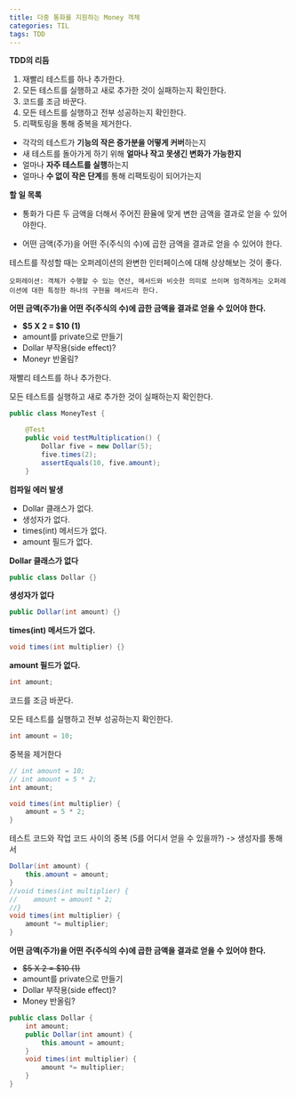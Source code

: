 ```yaml
---
title: 다중 통화를 지원하는 Money 객체
categories: TIL
tags: TDD
---
```




**TDD의 리듬**

1. 재빨리 테스트를 하나 추가한다.
2. 모든 테스트를 실행하고 새로 추가한 것이 실패하는지 확인한다.
3. 코드를 조금 바꾼다.
4. 모든 테스트를 실행하고 전부 성공하는지 확인한다.
5. 리팩토링을 통해 중복을 제거한다.



* 각각의 테스트가 **기능의 작은 증가분을 어떻게 커버**하는지
* 새 테스트를 돌아가게 하기 위해 **얼마나 작고 못생긴 변화가 가능한지**
* 얼마나 **자주 테스트를 실행**하는지
* 얼마나 **수 없이 작은 단계**를 통해 리팩토링이 되어가는지



**할 일 목록**

* 통화가 다른 두 금액을 더해서 주어진 환율에 맞게 변한 금액을 결과로 얻을 수 있어야한다.

* 어떤 금액(주가)을 어떤 주(주식의 수)에 곱한 금액을 결과로 얻을 수 있어야 한다.

  

테스트를 작성할 때는 오퍼레이션의 완변한 인터페이스에 대해 상상해보는 것이 좋다.

```오퍼레이션: 객체가 수행할 수 있는 연산, 메서드와 비슷한 의미로 쓰이며 엄격하게는 오퍼레이션에 대한 특정한 하나의 구현을 메서드라 한다.```



**어떤 금액(주가)을 어떤 주(주식의 수)에 곱한 금액을 결과로 얻을 수 있어야 한다.**

* **$5 X 2 = $10 (1)**
* amount를 private으로 만들기
* Dollar 부작용(side effect)?
* Moneyr 반올림?



재빨리 테스트를 하나 추가한다.

모든 테스트를 실행하고 새로 추가한 것이 실패하는지 확인한다.

```java
public class MoneyTest {

    @Test
    public void testMultiplication() {
        Dollar five = new Dollar(5);
        five.times(2);
        assertEquals(10, five.amount);
    }

```

**컴파일 에러 발생**

* Dollar 클래스가 없다.
* 생성자가 없다.
* times(int) 메서드가 없다.
* amount 필드가 없다.



**Dollar 클래스가 없다**

```java
public class Dollar {}
```

**생성자가 없다**

```java
public Dollar(int amount) {}
```

**times(int) 메서드가 없다.**

```java
void times(int multiplier) {}
```

**amount 필드가 없다.**

```java
int amount;
```



코드를 조금 바꾼다.

모든 테스트를 실행하고 전부 성공하는지 확인한다.

```java
int amount = 10;
```



중복을 제거한다

```java
// int amount = 10;
// int amount = 5 * 2;
int amount;

void times(int multiplier) {
    amount = 5 * 2;
}
```

테스트 코드와 작업 코드 사이의 중복 (5를 어디서 얻을 수 있을까?) -> 생성자를 통해서

```java
Dollar(int amount) {
    this.amount = amount;
}
//void times(int multiplier) {
//    amount = amount * 2;
//}
void times(int multiplier) {
    amount *= multiplier;
}
```



**어떤 금액(주가)을 어떤 주(주식의 수)에 곱한 금액을 결과로 얻을 수 있어야 한다.**

* ~~$5 X 2 = $10 (1)~~
* amount를 private으로 만들기
* Dollar 부작용(side effect)?
* Money 반올림?

```java
public class Dollar {
    int amount;
    public Dollar(int amount) {
        this.amount = amount;
    }
    void times(int multiplier) {
        amount *= multiplier;
    }
}
```



